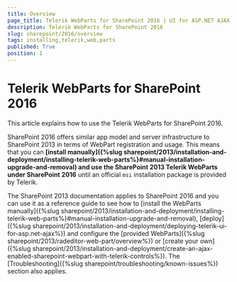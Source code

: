 ```yaml
---
title: Overview
page_title: Telerik WebParts for SharePoint 2016 | UI for ASP.NET AJAX Documentation
description: Telerik WebParts for SharePoint 2016
slug: sharepoint/2016/overview
tags: installing,telerik,web,parts
published: True
position: 1
---
```



# Telerik WebParts for SharePoint 2016

This article explains how to use the Telerik WebParts for SharePoint 2016.

SharePoint 2016 offers similar app model and server infrastructure to SharePoint 2013 in terms of WebPart registration and usage. This means that you can **[install manually]({%slug sharepoint/2013/installation-and-deployment/installing-telerik-web-parts%}#manual-installation-upgrade-and-removal) and use the SharePoint 2013 Telerik WebParts under SharePoint 2016** until an official `msi` installation package is provided by Telerik.

The SharePoint 2013 documentation applies to SharePoint 2016 and you can use it as a reference guide to see how to [install the WebParts manually]({%slug sharepoint/2013/installation-and-deployment/installing-telerik-web-parts%}#manual-installation-upgrade-and-removal), [deploy]({%slug sharepoint/2013/installation-and-deployment/deploying-telerik-ui-for-asp.net-ajax%}) and configure the [provided WebParts]({%slug sharepoint/2013/radeditor-web-part/overview%}) or [create your own]({%slug sharepoint/2013/installation-and-deployment/create-an-ajax-enabled-sharepoint-webpart-with-telerik-controls%}). The [Troubleshooting]({%slug sharepoint/troubleshooting/known-issues%}) section also applies.